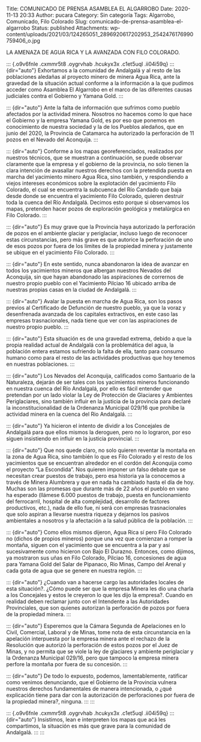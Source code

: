 Title: COMUNICADO DE PRENSA ASAMBLEA EL ALGARROBO
Date: 2020-11-13 20:33
Author: pucara
Category: Sin categoría
Tags: Algarrobo, Comunicado, Filo Colorado
Slug: comunicado-de-prensa-asamblea-el-algarrobo
Status: published
Attachments: wp-content/uploads/2021/03/124265051_2896920617202953_2542476176990759406_o.jpg

<!-- wp:paragraph -->

LA AMENAZA DE AGUA RICA Y LA AVANZADA CON FILO COLORADO.

<!-- /wp:paragraph -->

::: {.o9v6fnle .cxmmr5t8 .oygrvhab .hcukyx3x .c1et5uql .ii04i59q}
::: {dir="auto"}
Exhortamos a la comunidad de Andalgalá y al resto de las poblaciones aledañas al proyecto minero de minera Agua Rica, ante la gravedad de la situación actual conforme a la información a la que pudimos acceder como Asamblea El Algarrobo en el marco de las diferentes causas judiciales contra el Gobierno y Yamana Gold.
:::

::: {dir="auto"}
Ante la falta de información que sufrimos como pueblo afectados por la actividad minera. Nosotros no hacemos como lo que hace el Gobierno y la empresa Yamana Gold, es por eso que ponemos en conocimiento de nuestra sociedad y la de los Pueblos aledaños, que en junio del 2020, la Provincia de Catamarca ha autorizado la perforación de 11 pozos en el Nevado del Aconquija.
:::

::: {dir="auto"}
Conforme a los mapas georeferenciados, realizados por nuestros técnicos, que se muestran a continuación, se puede observar claramente que la empresa y el gobierno de la provincia, no solo tienen la clara intención de avasallar nuestros derechos con la pretendida puesta en marcha del yacimiento minero Agua Rica, sino también, y respondiendo a viejos intereses económicos sobre la explotación del yacimiento Filo Colorado, el cual se encuentra la subcuenca del Río Candado que baja desde donde se encuentra el yacimiento Filo Colorado, quieren destruir toda la cuenca del Río Andalgalá. Decimos esto porque si observamos los mapas, pretenden hacer pozos de exploración geológica y metalúrgica en Filo Colorado.
:::

::: {dir="auto"}
Es muy grave que la Provincia haya autorizado la perforación de pozos en el ambiente glaciar y periglaciar, incluso luego de reconocer estas circunstancias, pero más grave es que autorice la perforación de uno de esos pozos por fuera de los límites de la propiedad minera y justamente se ubique en el yacimiento Filo Colorado.
:::

::: {dir="auto"}
En este sentido, nunca abandonaron la idea de avanzar en todos los yacimientos mineros que albergan nuestros Nevados del Aconquija, sin que hayan abandonado las aspiraciones de corrernos de nuestro propio pueblo con el Yacimiento Pilciao 16 ubicado arriba de nuestras propias casas en la ciudad de Andalgalá.
:::

::: {dir="auto"}
Avalar la puesta en marcha de Agua Rica, son los pasos previos al Certificado de Defunción de nuestro pueblo, ya que la voraz y desenfrenada avanzada de los capitales extractivos, en este caso las empresas trasnacionales, nada tiene que ver con las aspiraciones de nuestro propio pueblo.
:::

::: {dir="auto"}
Esta situación es de una gravedad extrema, debido a que la propia realidad actual de Andalgalá con la problemática del agua, la población entera estamos sufriendo la falta de ella, tanto para consumo humano como para el resto de las actividades productivas que hoy tenemos en nuestras poblaciones.
:::

::: {dir="auto"}
Los Nevados del Aconquija, calificados como Santuario de la Naturaleza, dejarán de ser tales con los yacimientos mineros funcionando en nuestra cuenca del Río Andalgalá, por ello es fácil entender que pretendan por un lado violar la Ley de Protección de Glaciares y Ambientes Periglaciares, sino también influir en la justicia de la provincia para declaré la inconstitucionalidad de la Ordenanza Municipal 029/16 que prohíbe la actividad minera en la cuenca del Rio Andalgalá.
:::

::: {dir="auto"}
Ya hicieron el intento de dividir a los Concejales de Andalgalá para que ellos mismos la deroguen, pero no lo lograron, por eso siguen insistiendo en influir en la justicia provincial.
:::

::: {dir="auto"}
Que nos quede claro, no solo quieren reventar la montaña en la zona de Agua Rica, sino también lo que es Filo Colorado y el resto de los yacimientos que se encuentran alrededor en el cordón del Aconquija como el proyecto “La Escondida”. Nos quieren imponer un falso debate que se necesitan crear puestos de trabajo, pero esa historia ya la conocemos a través de Minera Alumbrera y que en nada ha cambiado hasta el día de hoy. Muchas son las promesas que durante más de 22 años el pueblo en vano ha esperado (llámese 6.000 puestos de trabajo, puesta en funcionamiento del ferrocarril, hospital de alta complejidad, desarrollo de factores productivos, etc.), nada de ello fue, ni será con empresas trasnacionales que solo aspiran a llevarse nuestra riqueza y dejarnos los pasivos ambientales a nosotros y la afectación a la salud pública de la población.
:::

::: {dir="auto"}
Como ellos mismos dijeron, Agua Rica sí pero Filo Colorado no (dichos de propios mineros) porque una vez que comienzan a romper la montaña, siguen con el yacimiento que se encuentra a la par y así sucesivamente como hicieron con Bajo El Durazno. Entonces, como dijimos, ya mostraron sus uñas en Filo Colorado, Pilciao 16, concesiones de agua para Yamana Gold del Salar de Pipanaco, Rio Minas, Campo del Arenal y cada gota de agua que se genere en nuestra región.
:::

::: {dir="auto"}
¿Cuando van a hacerse cargo las autoridades locales de esta situación?. ¿Cómo puede ser que la empresa Minera les dio una charla a los Concejales y estos le creyeron lo que les dijo la empresa?. Cuando en realidad deben reclamar junto con el Intendente a las Autoridades Provinciales, que son quienes autorizan la perforación de pozos por fuera de la propiedad minera.
:::

::: {dir="auto"}
Esperemos que la Cámara Segunda de Apelaciones en lo Civil, Comercial, Laboral y de Minas, tome nota de esta circunstancia en la apelación interpuesta por la empresa minera ante el rechazo de la Resolución que autorizó la perforación de estos pozos por el Juez de Minas, y no permita que se viole la ley de glaciares y ambiente periglaciar y la Ordenanza Municipal 029/16, pero que tampoco la empresa minera perfore la montaña por fuera de su concesión.
:::

::: {dir="auto"}
De todo lo expuesto, podemos, lamentablemente, ratificar como venimos denunciando, que el Gobierno de la Provincia vulnera nuestros derechos fundamentales de manera intencionada, o ¿qué explicación tiene para dar con la autorización de perforaciones por fuera de la propiedad minera?, ninguna.
:::
:::

::: {.o9v6fnle .cxmmr5t8 .oygrvhab .hcukyx3x .c1et5uql .ii04i59q}
::: {dir="auto"}
Insistimos, lean e interpreten los mapas que acá les compartimos, la situación es más que grave para la comunidad de Andalgalá.
:::
:::
